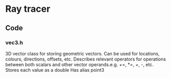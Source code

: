 # Ray tracer

## Code
### vec3.h
3D vector class for storing geometric vectors. Can be used for locations, colours, directions, offsets, etc.
Describes relevant operators for operations between both scalars and other vector operands.e.g. +=, *=, +, -, etc.
Stores each value as a double
Has alias point3